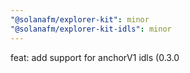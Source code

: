 ```yaml
---
"@solanafm/explorer-kit": minor
"@solanafm/explorer-kit-idls": minor
---
```


feat: add support for anchorV1 idls (0.3.0
